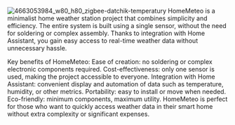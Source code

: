![4663053984_w80_h80_zigbee-datchik-temperatury](https://github.com/user-attachments/assets/6654e1f7-44e9-4cce-8ca8-3d7ac8446072)
HomeMeteo is a minimalist home weather station project that combines simplicity and efficiency. 
The entire system is built using a single sensor, without the need for soldering or complex assembly. 
Thanks to integration with Home Assistant, you gain easy access to real-time weather data without unnecessary hassle.

Key benefits of HomeMeteo:
Ease of creation: no soldering or complex electronic components required.
Cost-effectiveness: only one sensor is used, making the project accessible to everyone.
Integration with Home Assistant: convenient display and automation of data such as temperature, humidity, or other metrics.
Portability: easy to install or move when needed.
Eco-friendly: minimum components, maximum utility.
HomeMeteo is perfect for those who want to quickly access weather data in their smart home without extra complexity or significant expenses.

